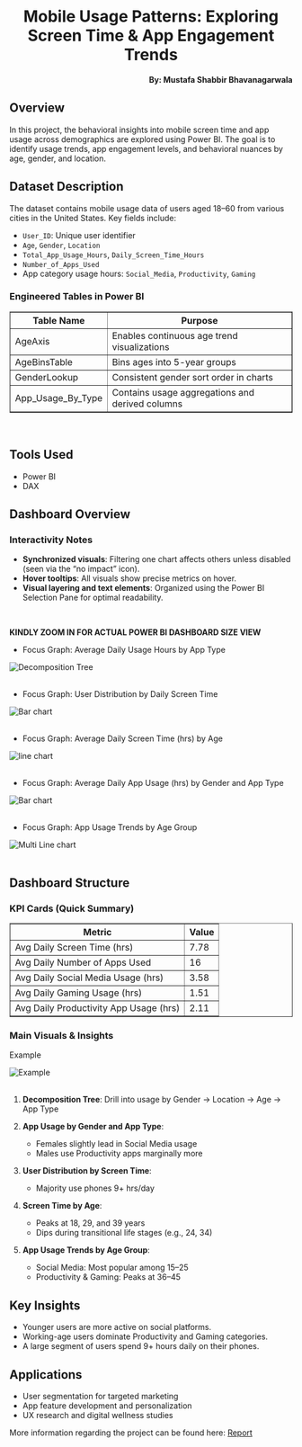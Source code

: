 

<h1 align="center">Mobile Usage Patterns: Exploring Screen Time & App Engagement Trends</h1>

<p align="right"><b>By: Mustafa Shabbir Bhavanagarwala</b></p>



## Overview

In this project, the behavioral insights into mobile screen time and app usage across demographics are explored using Power BI. The goal is to identify usage trends, app engagement levels, and behavioral nuances by age, gender, and location.





## Dataset Description


The dataset contains mobile usage data of users aged 18–60 from various cities in the United States. Key fields include:

- `User_ID`: Unique user identifier
- `Age`, `Gender`, `Location`
- `Total_App_Usage_Hours`, `Daily_Screen_Time_Hours`
- `Number_of_Apps_Used`
- App category usage hours: `Social_Media`, `Productivity`, `Gaming`

### Engineered Tables in Power BI



<table border="1" cellpadding="6" cellspacing="0">
  <thead>
    <tr>
      <th>Table Name</th>
      <th>Purpose</th>
    </tr>
  </thead>
  <tbody>
    <tr>
      <td>AgeAxis</td>
      <td>Enables continuous age trend visualizations</td>
    </tr>
    <tr>
      <td>AgeBinsTable</td>
      <td>Bins ages into 5-year groups</td>
    </tr>
    <tr>
      <td>GenderLookup</td>
      <td>Consistent gender sort order in charts</td>
    </tr>
    <tr>
      <td>App_Usage_By_Type</td>
      <td>Contains usage aggregations and derived columns</td>
    </tr>
  </tbody>
</table>


<br>

## Tools Used
<ul>
<li>Power BI</li>
<li>DAX</li>
</ul>

## Dashboard Overview

### Interactivity Notes

- **Synchronized visuals**: Filtering one chart affects others unless disabled (seen via the “no impact” icon).  
- **Hover tooltips**: All visuals show precise metrics on hover.  
- **Visual layering and text elements**: Organized using the Power BI Selection Pane for optimal readability.  
<br>

**KINDLY ZOOM IN FOR ACTUAL POWER BI DASHBOARD SIZE VIEW**

<ul>
<li>Focus Graph: Average Daily Usage Hours by App Type</li>
</ul>

![Decomposition Tree](./images/tree.png)
<br>
<br>

<ul>
<li>Focus Graph: User Distribution by Daily Screen Time</li>
</ul>

![Bar chart](./images/verbar.png)
<br>
<br>

<ul>
<li>Focus Graph: Average Daily Screen Time (hrs) by Age</li>
</ul>

![line chart](./images/singleline.png)
<br>
<br>

<ul>
<li>Focus Graph: Average Daily App Usage (hrs) by Gender and App Type</li>
</ul>

![Bar chart](./images/genderbar.png)
<br>
<br>

<ul>
<li>Focus Graph: App Usage Trends by Age Group</li>
</ul>

![Multi Line chart](./images/multiline.png)
<br>
<br>





## Dashboard Structure

### KPI Cards (Quick Summary)


<table border="1" cellpadding="6" cellspacing="0">
  <thead>
    <tr>
      <th>Metric</th>
      <th>Value</th>
    </tr>
  </thead>
  <tbody>
    <tr>
      <td>Avg Daily Screen Time (hrs)</td>
      <td>7.78</td>
    </tr>
    <tr>
      <td>Avg Daily Number of Apps Used</td>
      <td>16</td>
    </tr>
    <tr>
      <td>Avg Daily Social Media Usage (hrs)</td>
      <td>3.58</td>
    </tr>
    <tr>
      <td>Avg Daily Gaming Usage (hrs)</td>
      <td>1.51</td>
    </tr>
    <tr>
      <td>Avg Daily Productivity App Usage (hrs)</td>
      <td>2.11</td>
    </tr>
  </tbody>
</table>

### Main Visuals & Insights


<p>Example</p>


![Example](./images/example.png)
<br>
<br>

1. **Decomposition Tree**: Drill into usage by Gender → Location → Age → App Type

2. **App Usage by Gender and App Type**:
   - Females slightly lead in Social Media usage
   - Males use Productivity apps marginally more

3. **User Distribution by Screen Time**:
   - Majority use phones 9+ hrs/day

4. **Screen Time by Age**:
   - Peaks at 18, 29, and 39 years
   - Dips during transitional life stages (e.g., 24, 34)
   
5. **App Usage Trends by Age Group**:
   - Social Media: Most popular among 15–25
   - Productivity & Gaming: Peaks at 36–45



## Key Insights

- Younger users are more active on social platforms.
- Working-age users dominate Productivity and Gaming categories.
- A large segment of users spend 9+ hours daily on their phones.



## Applications

- User segmentation for targeted marketing
- App feature development and personalization
- UX research and digital wellness studies



<p>

More information regarding the project can be found here: [Report](Analysis_Report.pdf)

</p>
